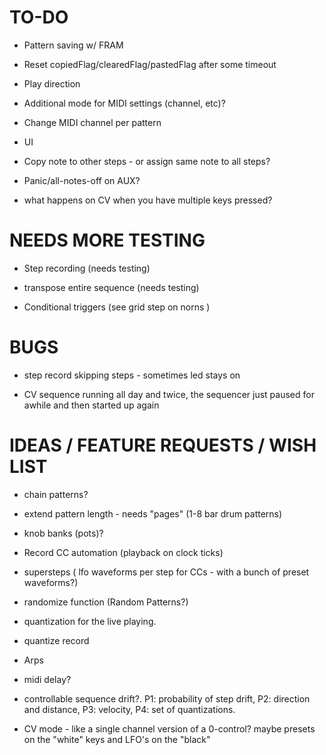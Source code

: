# TO-DO 

* Pattern saving w/ FRAM

* Reset copiedFlag/clearedFlag/pastedFlag after some timeout

* Play direction

* Additional mode for MIDI settings (channel, etc)?

* Change MIDI channel per pattern  

* UI

* Copy note to other steps - or assign same note to all steps?

* Panic/all-notes-off on AUX?

* what happens on CV when you have multiple keys pressed?


# NEEDS MORE TESTING

* Step recording (needs testing)
 
* transpose entire sequence (needs testing)

* Conditional triggers (see grid step on norns )


# BUGS

* step record skipping steps - sometimes led stays on

* CV sequence running all day and twice, the sequencer just paused for awhile and then started up again


# IDEAS / FEATURE REQUESTS / WISH LIST

* chain patterns?

* extend pattern length - needs "pages" (1-8 bar drum patterns)

* knob banks (pots)?

* Record CC automation (playback on clock ticks)

* supersteps ( lfo waveforms per step for CCs - with a bunch of preset waveforms?)

* randomize function (Random Patterns?)

* quantization for the live playing.

* quantize record 

* Arps

* midi delay?

* controllable sequence drift?. P1: probability of step drift, P2: direction and distance, P3: velocity, P4: set of quantizations.

* CV mode - like a single channel version of a 0-control? maybe presets on the "white" keys and LFO's on the "black" 


  